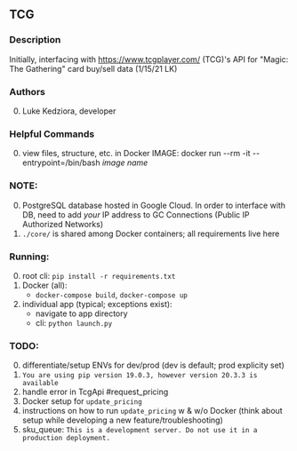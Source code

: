 ## TCG

### Description
Initially, interfacing with https://www.tcgplayer.com/ (TCG)'s API for "Magic: The Gathering" card buy/sell data (1/15/21 LK)

### Authors
  0. Luke Kedziora, developer

### Helpful Commands
  0. view files, structure, etc. in Docker IMAGE: docker run --rm -it --entrypoint=/bin/bash *image name*

### NOTE:
  0. PostgreSQL database hosted in Google Cloud. In order to interface with DB, need to add *your* IP address to GC Connections (Public IP Authorized Networks)
  1. `./core/` is shared among Docker containers; all requirements live here

### Running:
  0. root cli: `pip install -r requirements.txt`
  1. Docker (all):
     - `docker-compose build`, `docker-compose up`
  2. individual app (typical; exceptions exist):
     - navigate to app directory
     - cli: `python launch.py`

### TODO:
  0. differentiate/setup ENVs for dev/prod (dev is default; prod explicity set)
  1. `You are using pip version 19.0.3, however version 20.3.3 is available`
  2. handle error in TcgApi #request_pricing
  3. Docker setup for `update_pricing`
  4. instructions on how to run `update_pricing` w & w/o Docker (think about setup while developing a new feature/troubleshooting)
  5. sku_queue: `This is a development server. Do not use it in a production deployment.`
